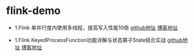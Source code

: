 # flink-demo

* 1.Flink 单并行度内使用多线程，提高写入性能10倍
    [github地址](https://github.com/jztian/flink-demo/tree/master/src/main/java/sinkmysqlMultiThread)
    [博客地址](https://blog.csdn.net/qq_23160237/article/details/103821970)
    
* 1.Flink KeyedProcessFunction功能详解与状态算子State结合实战
    [github地址](https://github.com/jztian/flink-demo/tree/master/src/main/scala/keyedProcessFunctionDemo)
    [博客地址](https://blog.csdn.net/qq_23160237/article/details/103894895)